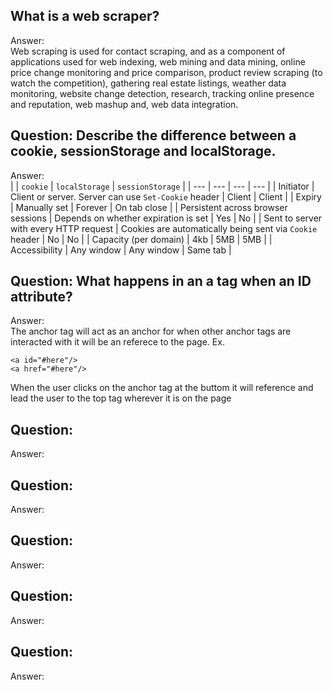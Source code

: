 ## What is a web scraper?
Answer:   
Web scraping is used for contact scraping, and as a component of applications used for web indexing, web mining and data mining, online price change monitoring and price comparison, product review scraping (to watch the competition), gathering real estate listings, weather data monitoring, website change detection, research, tracking online presence and reputation, web mashup and, web data integration.

## Question: Describe the difference between a cookie, sessionStorage and localStorage.
Answer:   
|  | `cookie` | `localStorage` | `sessionStorage` |
| --- | --- | --- | --- |
| Initiator | Client or server. Server can use `Set-Cookie` header | Client | Client |
| Expiry | Manually set | Forever | On tab close |
| Persistent across browser sessions | Depends on whether expiration is set | Yes | No |
| Sent to server with every HTTP request | Cookies are automatically being sent via `Cookie` header | No | No |
| Capacity (per domain) | 4kb | 5MB | 5MB |
| Accessibility | Any window | Any window | Same tab |

## Question: What happens in an a tag when an ID attribute?
Answer:   
The anchor tag will act as an anchor for when other anchor tags are interacted with it will be an referece to the page.
Ex.
```
<a id="#here"/>
<a href="#here"/>
```
When the user clicks on the anchor tag at the buttom it will reference and lead the user to the top tag wherever it is on the page

## Question:
Answer:   


## Question:
Answer:   


## Question:
Answer:   


## Question:
Answer:   


## Question:
Answer:   
